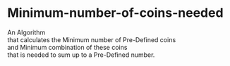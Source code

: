 # Minimum-number-of-coins-needed

An Algorithm <br />
that calculates the Minimum number of Pre-Defined coins <br />
and Minimum combination of these coins <br />
that is needed to sum up to a Pre-Defined number.
